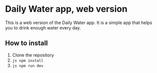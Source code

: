 # Daily Water app, web version

This is a web version of the Daily Water app. It is a simple app that helps you to drink enough water every day.

## How to install

1. Clone the repository
2. ```js npm install ```
3. ```js npm run dev ```
